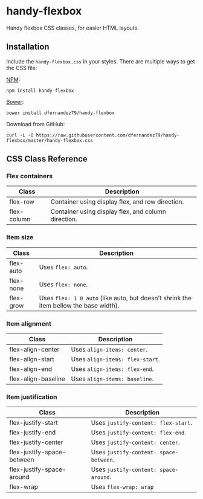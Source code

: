 # handy-flexbox

Handy flexbox CSS classes, for easier HTML layouts.

## Installation

Include the `handy-flexbox.css` in your styles. There are multiple ways to get the CSS file:

[NPM]:
```
npm install handy-flexbox
```

[Bower]:
```
bower install dfernandez79/handy-flexbox
```

Download from GitHub:
```
curl -L -O https://raw.githubusercontent.com/dfernandez79/handy-flexbox/master/handy-flexbox.css
```

[NPM]: http://www.npmjs.org/
[Bower]: http://bower.io/

## CSS Class Reference

### Flex containers

Class       | Description
----------  | -----------
flex-row    | Container using display flex, and row direction.
flex-column | Container using display flex, and column direction.

### Item size

Class       | Description
----------  | -----------
flex-auto   | Uses `flex: auto`.
flex-none   | Uses `flex: none`.
flex-grow   | Uses `flex: 1 0 auto` (like auto, but doesn't shrink the item bellow the base width).

### Item alignment

Class                 | Description
--------------------- | -------------------------------
flex-align-center     | Uses `align-items: center`.
flex-align-start      | Uses `align-items: flex-start`.
flex-align-end        | Uses `align-items: flex-end`.
flex-align-baseline   | Uses `align-items: baseline`.

### Item justification

Class                      | Description
-------------------------- | -------------------------------
flex-justify-start         | Uses `justify-content: flex-start`.
flex-justify-end           | Uses `justify-content: flex-end`.
flex-justify-center        | Uses `justify-content: center`.
flex-justify-space-between | Uses `justify-content: space-between`.
flex-justify-space-around  | Uses `justify-content: space-around`.
flex-wrap                  | Uses `flex-wrap: wrap`
